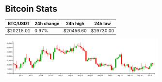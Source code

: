 # Bitcoin Stats

BTC/USDT|24h change|24h high|24h low|
|---|---|---|---|
|$20215.01|0.97%|$20456.60|$19730.00|

<img src="./chart.svg">
